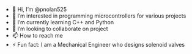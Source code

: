 - 👋 Hi, I’m @pnolan525
- 👀 I’m interested in programming microcontrollers for various projects
- 🌱 I’m currently learning C++ and Python
- 💞️ I’m looking to collaborate on project 
- 📫 How to reach me 
- ⚡ Fun fact: I am a Mechanical Engineer who designs solenoid valves

<!---
pnolan525/pnolan525 is a ✨ special ✨ repository because its `README.md` (this file) appears on your GitHub profile.
You can click the Preview link to take a look at your changes.
--->
